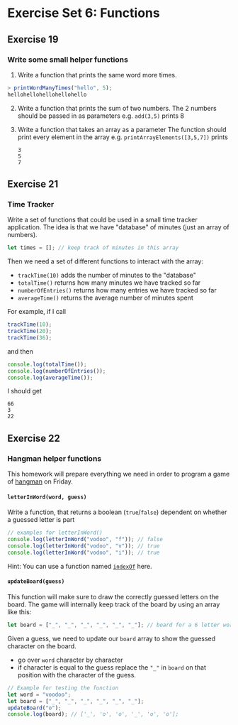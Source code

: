 # Exercise Set 6: Functions

## Exercise 19

### Write some small helper functions

1. Write a function that prints the same word more times.

```js
> printWordManyTimes("hello", 5);
hellohellohellohellohello
```

2. Write a function that prints the sum of two numbers.
   The 2 numbers should be passed in as parameters
   e.g. `add(3,5)` prints 8

3. Write a function that takes an array as a parameter
   The function should print every element in the array
   e.g. `printArrayElements([3,5,7])` prints
    ```
    3
    5
    7
    ```

## Exercise 21

### Time Tracker

Write a set of functions that could be used in a small time tracker application.
The idea is that we have "database" of minutes (just an array of numbers).

```js
let times = []; // keep track of minutes in this array
```

Then we need a set of different functions to interact with the array:

-   `trackTime(10)` adds the number of minutes to the "database"
-   `totalTime()` returns how many minutes we have tracked so far
-   `numberOfEntries()` returns how many entries we have tracked so far
-   `averageTime()` returns the average number of minutes spent

For example, if I call

```js
trackTime(10);
trackTime(20);
trackTime(36);
```

and then

```js
console.log(totalTime());
console.log(numberOfEntries());
console.log(averageTime());
```

I should get

```
66
3
22
```

## Exercise 22

### Hangman helper functions

This homework will prepare everything we need in order to program a game of [hangman](<https://en.wikipedia.org/wiki/Hangman_(game)>) on Friday.

#### `letterInWord(word, guess)`

Write a function, that returns a boolean (`true`/`false`) dependent on whether a guessed letter is part

```js
// examples for letterInWord()
console.log(letterInWord("vodoo", "f")); // false
console.log(letterInWord("vodoo", "v")); // true
console.log(letterInWord("vodoo", "i")); // true
```

Hint: You can use a function named [`indexOf`](https://developer.mozilla.org/en-US/docs/Web/JavaScript/Reference/Global_Objects/String/indexOf) here.

#### `updateBoard(guess)`

This function will make sure to draw the correctly guessed letters on the board. The game will internally keep track of the board by using an array like this:

```js
let board = ["_", "_", "_", "_", "_", "_"]; // board for a 6 letter word
```

Given a guess, we need to update our `board` array to show the guessed character on the board.

-   go over `word` character by character
-   if character is equal to the guess replace the `"_"` in `board` on that position with the character of the guess.

```js
// Example for testing the function
let word = "voodoo";
let board = ["_", "_", "_", "_", "_", "_"];
updateBoard("o");
console.log(board); // ['_', 'o', 'o', '_', 'o', 'o'];
```
